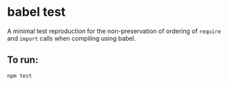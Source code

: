 # babel test

A minimal test reproduction for the non-preservation of ordering of `require` and `import` calls when compiling using babel.

## To run:

```
npm test
```
